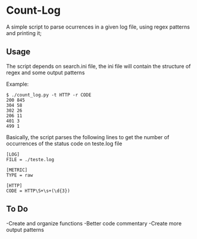 # Count-Log
A simple script to parse ocurrences in a given log file, using regex patterns and printing it;

## Usage
The script depends on search.ini file, the ini file will contain the structure of regex and some output patterns

Example:
```
$ ./count_log.py -t HTTP -r CODE
200 845
304 58
302 26
206 11
401 3
499 1
```

Basically, the script parses the following lines to get the number of occurrences of the status code on teste.log file

```
[LOG]
FILE = ./teste.log

[METRIC]
TYPE = raw

[HTTP]
CODE = HTTP\S+\s+(\d{3})
```

## To Do
-Create and organize functions
-Better code commentary
-Create more output patterns
